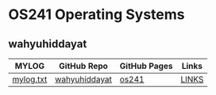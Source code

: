 # OS241 Operating Systems

## wahyuhiddayat

| MYLOG                      | GitHub Repo                                         | GitHub Pages                                  | Links           |
| -------------------------- | --------------------------------------------------- | --------------------------------------------- | --------------- |
| [mylog.txt](TXT/mylog.txt) | [wahyuhiddayat](https://github.com/wahyuhiddayat/os241) | [os241](https://wahyuhiddayat.github.io/os241/) | [LINKS](links.md) |
